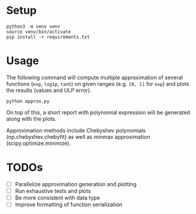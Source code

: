# Setup

```
python3 -m venv venv
source venv/bin/activate
pip install -r requirements.txt
```

# Usage

The following command will compute multiple approximation of several functions (`exp`, `log1p`, `tanh`) on given ranges (e.g. `[0, 1]` for `exp`) and plots the results (values and ULP error).

```
python approx.py
```

On top of this, a short report with polynomial expression will be generated along with the plots. 

Approximation methods include Chebyshev polynomials (np.chebyshev.chebyfit) as well as minmax approximation (scipy.optimize.minimize).



# TODOs

- [ ] Parallelize approximation generation and plotting
- [ ] Run exhaustive tests and plots
- [ ] Be more consistent with data type
- [ ] Improve formatting of function serialization